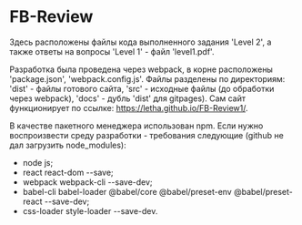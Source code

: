 # FB-Review

  Здесь расположены файлы кода выполненного задания 'Level 2', а также ответы на вопросы 'Level 1' - файл 'level1.pdf'. 

  Разработка была проведена через webpack, в корне расположены 'package.json', 'webpack.config.js'. Файлы разделены по директориям: 'dist' - файлы готового сайта, 'src' - исходные файлы (до обработки через webpack), 'docs' - дубль 'dist' для gitpages). 
  Сам сайт функционирует по ссылке: https://letha.github.io/FB-Review1/.
  
  В качестве пакетного менеджера использован npm.
  Если нужно воспроизвести среду разработки - требования следующие (github не дал загрузить node_modules):
  - node js;
  - react react-dom --save;
  - webpack webpack-cli --save-dev;
  - babel-cli babel-loader @babel/core @babel/preset-env @babel/preset-react --save-dev;
  - css-loader style-loader --save-dev.
